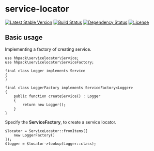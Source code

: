 # service-locator

[![Latest Stable Version](https://poser.pugx.org/hhpack/service-locator/v/stable)](https://packagist.org/packages/hhpack/service-locator)
[![Build Status](https://travis-ci.org/hhpack/service-locator.svg?branch=master)](https://travis-ci.org/hhpack/service-locator)
[![Dependency Status](https://www.versioneye.com/user/projects/56efa78e35630e00388897c3/badge.svg?style=flat)](https://www.versioneye.com/user/projects/56efa78e35630e00388897c3)
[![License](https://poser.pugx.org/hhpack/service-locator/license)](https://packagist.org/packages/hhpack/service-locator)

## Basic usage

Implementing a factory of creating service.

```hack
use hhpack\servicelocator\Service;
use hhpack\servicelocator\ServiceFactory;

final class Logger implements Service
{
}

final class LoggerFactory implements ServiceFactory<Logger>
{
    public function createService() : Logger
    {
        return new Logger();
    }
}
```

Specify the **ServiceFactory**, to create a service locator.

```hack
$locator = ServiceLocator::fromItems([
    new LoggerFactory()
]);
$logger = $locator->lookup(Logger::class);
```

